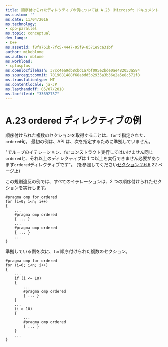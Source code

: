 ```yaml
---
title: 順序付けられたディレクティブの例については A.23 |Microsoft ドキュメント
ms.custom: ''
ms.date: 11/04/2016
ms.technology:
- cpp-parallel
ms.topic: conceptual
dev_langs:
- C++
ms.assetid: f8fa761b-7fc5-4447-95f9-8571e9ca31bf
author: mikeblome
ms.author: mblome
ms.workload:
- cplusplus
ms.openlocfilehash: 37cc4ea9db8cbd1a7bf095e2bde0ae482053a584
ms.sourcegitcommit: 7019081488f68abdd5b2935a3b36e2a5e8c571f8
ms.translationtype: MT
ms.contentlocale: ja-JP
ms.lasthandoff: 05/07/2018
ms.locfileid: "33692757"
---
```

# <a name="a23---examples-of-the-ordered-directive"></a>A.23 ordered ディレクティブの例
順序付けられた複数のセクションを取得することは、`for`で指定された、`ordered`句。 最初の例は、API は、次を指定するために準拠していません。  
  
 "でループのイテレーション、`for`コンストラクト実行してはいけません同じ`ordered`と、それ以上のディレクティブは 1 つ以上を実行できません必要があります`ordered`ディレクティブです"。 (を参照してください[セクション 2.6.6](../../parallel/openmp/2-6-6-ordered-construct.md) 22 ページ上)  
  
 この規則違反の例では、すべてのイテレーションは、2 つの順序付けられたセクションを実行します。  
  
```  
#pragma omp for ordered  
for (i=0; i<n; i++)   
{  
    ...  
    #pragma omp ordered  
    { ... }  
    ...  
    #pragma omp ordered  
    { ... }  
    ...  
}  
```  
  
 準拠している例を次に、`for`順序付けられた複数のセクション。  
  
```  
#pragma omp for ordered  
for (i=0; i<n; i++)   
{  
    ...  
    if (i <= 10)   
    {  
        ...  
        #pragma omp ordered  
        { ... }  
    }  
    ...  
    (i > 10)   
    {  
        ...  
        #pragma omp ordered  
        { ... }  
    }  
    ...  
}  
```